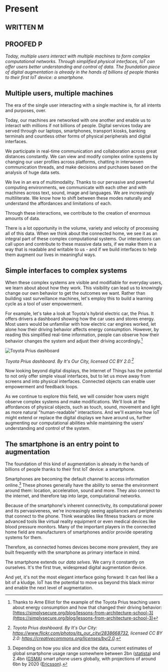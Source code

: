 # Present
## WRITTEN M
## PROOFED P

*Today, multiple users interact with multiple machines to form complex computational networks. Through simplified physical interfaces, IoT can offer users better understanding and control of data. The foundation piece of digital augmentation is already in the hands of billions of people thanks to their first IoT device: a smartphone.* 

## Multiple users, multiple machines

The era of the single user interacting with a single machine is, for all intents and purposes, over. 

Today, our machines are networked with one another and enable us to interact with millions if not billions of people. Digital services today are served through our laptops, smartphones, transport kiosks, banking terminals and countless other forms of physical peripherals and digital interfaces. 

We participate in real-time communication and collaboration across great distances constantly. We can view and modify complex online systems by changing our user profiles across platforms, chatting in interwoven communication threads, and make decisions and purchases based on the analysis of huge data sets. 

We live in an era of multimodality. Thanks to our pervasive and powerful computing environments, we communicate with each other and with machines across text, sound, image and languages. We are increasingly multiliterate. We know how to shift between these modes naturally and understand the affordances and limitations of each.     

Through these interactions, we contribute to the creation of enormous amounts of data.

There is a lot opportunity in the volume, variety and velocity of processing all of this data. When we think about the connected home, we see it as an integral part of these complex computational systems. Our interactions can call upon and contribute to these massive data sets, if we make them in a way that is readable and writable to us - and if we build interfaces to help them augment our lives in meaningful ways.


## Simple interfaces to complex systems

When these complex systems are visible and modifiable for everyday users, we learn about about how they work. This visibility can lead us to knowingly change our own behavior to get the outcomes we want. Rather than building vast surveillance machines, let's employ this to build a learning cycle as a tool of user empowerment.

For example, let's take a look at Toyota's hybrid electric car, the Prius. It offers drivers a dashboard showing how the car uses and stores energy. Most users would be unfamiliar with how electric car engines worked, let alone how their driving behavior affects energy consumption. However, by reading this simplified real-time information, people can observe how their behavior changes the system and adjust their driving accordingly.[^1]  

![Toyota Prius dashboard](https://raw.githubusercontent.com/understanding-the-connected-home/book/master/img/prius_dashboard.jpg)

_Toyota Prius dashboard. By It's Our City, licensed CC BY 2.0.[^2]_

Now looking beyond digital displays, the Internet of Things has the potential to not only offer simple visual interfaces, but to let us move away from screens and into physical interfaces. Connected objects can enable user empowerment and feedback loops. 

As we continue to explore this field, we will consider how users might observe complex systems and make modifications. We'll look at the affordances of physical objects, such as touch, sound, movement and light as more natural "human-readable" interactions. And we'll examine how IoT might extend or replace the digital displays we have around us, further augmenting our computational abilities while maintaining the users' understanding and control of the system.  

## The smartphone is an entry point to augmentation

The foundation of this kind of augmentation is already in the hands of billions of people thanks to their first IoT device: a smartphone.

Smartphones are becoming the default channel to access information online.[^3] These phones generally have the ability to sense the environment around them: location, acceleration, sound and more. They also connect to the internet, and therefore tap into large, computational networks.  

Because of the smartphone's inherent connectivity, its computational power and its pervasiveness, we're increasingly seeing appliances and peripherals that connect to the phone. Think wearables like fitness trackers or more advanced tools like virtual reality equipment or even medical devices like blood pressure monitors. Many of the important players in the connected home field are manufacturers of smartphones and/or provide operating systems for them. 

Therefore, as connected homes devices become more prevalent, they are built frequently with the smartphone as primary interface in mind.

The smartphone extends our *data selves*. We carry it constantly on ourselves. It's the first true, widespread digital augmentation device.

And yet, it's not the most elegant interface going forward: It can feel like a bit of a kludge. IoT has the potential to move us beyond this black mirror and enable the next level of augmentation.


[^1]: Thanks to Ame Elliot for the example of the Toyota Prius teaching users about energy consumption and how that changed their driving behavior: [https://simplysecure.org/blog/lessons-from-architecture-school-3](https://simplysecure.org/blog/lessons-from-architecture-school-3)
[^2]: _Toyota Prius dashboard. By It's Our City: https://www.flickr.com/photos/its_our_city/2838668732, licensed CC BY 2.0: https://creativecommons.org/licenses/by/2.0._
[^3]: Depending on how you slice and dice the data, current estimates of global smartphone usage range somewhere between 2bn ([statista](http://www.statista.com/statistics/330695/number-of-smartphone-users-worldwide/)) and 2.4bn ([GSMA](http://www.gsma.com/mobilefordevelopment/programmes/connected-society)) smart phone users globally, with projections of around 6bn by 2020 ([Ericsson](http://www.ericsson.com/ericsson-mobility-report)).
